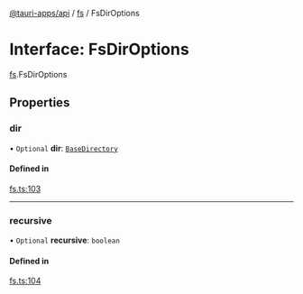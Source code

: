 [@tauri-apps/api](../README.md) / [fs](../modules/fs.md) / FsDirOptions

# Interface: FsDirOptions

[fs](../modules/fs.md).FsDirOptions

## Properties

### dir

• `Optional` **dir**: [`BaseDirectory`](../enums/fs.BaseDirectory.md)

#### Defined in

[fs.ts:103](https://github.com/tauri-apps/tauri/blob/6e16679/tooling/api/src/fs.ts#L103)

___

### recursive

• `Optional` **recursive**: `boolean`

#### Defined in

[fs.ts:104](https://github.com/tauri-apps/tauri/blob/6e16679/tooling/api/src/fs.ts#L104)
